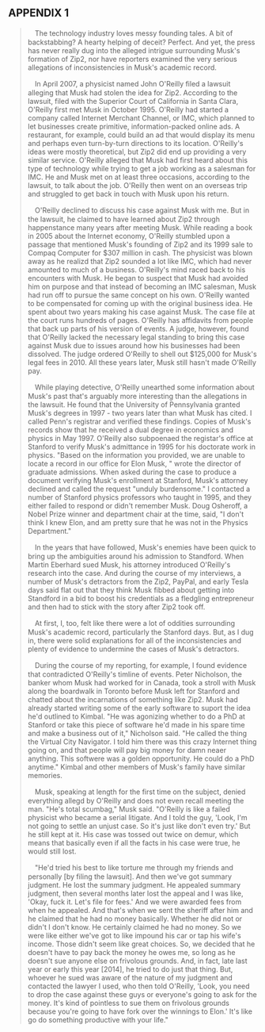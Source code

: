 APPENDIX 1
---

>　The technology industry loves messy founding tales. A bit of backstabbing? A hearty helping of deceit? Perfect. And yet, the press has never really dug into the alleged intrigue surrounding Musk's formation of Zip2, nor have reporters examined the very serious allegations of inconsistencies in Musk's academic record.
>
>　In April 2007, a physicist named John O'Reilly filed a lawsuit alleging that Musk had stolen the idea for Zip2. According to the lawsuit, filed with the Superior Court of California in Santa Clara, O'Reilly first met Musk in October 1995. O'Reilly had started a company called Internet Merchant Channel, or IMC, which planned to let businesses create primitive, information-packed online ads. A restaurant, for example, could build an ad that would display its menu and perhaps even turn-by-turn directions to its location. O'Reilly's ideas were mostly theoretical, but Zip2 did end up providing a very similar service. O'Reilly alleged that Musk had first heard about this type of technology while trying to get a job working as a salesman for IMC. He and Musk met on at least three occasions, according to the lawsuit, to talk about the job. O'Reilly then went on an overseas trip and struggled to get back in touch with Musk upon his return.
>
>　O'Reilly declined to discuss his case against Musk with me. But in the lawsuit, he claimed to have learned about Zip2 through happenstance many years after meeting Musk. While reading a book in 2005 about the Internet economy, O'Reilly stumbled upon a passage that mentioned Musk's founding of Zip2 and its 1999 sale to Compaq Computer for $307 million in cash. The physicist was blown away as he realizd that Zip2 sounded a lot like IMC, which had never amounted to much of a business. O'Reilly's mind raced back to his encounters with Musk. He began to suspect that Musk had avoided him on purpose and that instead of becoming an IMC salesman, Musk had run off to pursue the same concept on his own. O'Reilly wanted to be compensated for coming up with the original business idea. He spent about two years making his case against Musk. The case file at the court runs hundreds of pages. O'Reilly has affidavits from people that back up parts of his version of events. A judge, however, found that O'Reilly lacked the necessary legal standing to bring this case against Musk due to issues around how his businesses had been dissolved. The judge ordered O'Reilly to shell out $125,000 for Musk's legal fees in 2010. All these years later, Musk still hasn't made O'Reilly pay.
>
>　While playing detective, O'Reilly unearthed some information about Musk's past that's arguably more interesting than the allegations in the lawsuit. He found that the University of Pennsylvania granted Musk's degrees in  1997 - two years later than what Musk has cited. I called Penn's registrar and verified these findings. Copies of Musk's records show that he received a dual degree in economics and physics in May 1997. O'Reilly also subpoenaed the registar's office at Stanford to verify Musk's admittance in 1995 for his doctorate work in physics. "Based on the information you provided, we are unable to locate a record in our office for Elon Musk, " wrote the director of graduate admissions. When asked during the case to produce a document verifying Musk's enrollment at Stanford, Musk's attorney declined and called the request "unduly burdensome." I contacted a number of Stanford physics professors who taught in 1995, and they either failed to respond or didn't remember Musk. Doug Osheroff, a Nobel Prize winner and department chair at the time, said, "I don't think I knew Elon, and am pretty sure that he was not in the Physics Department."
>
>　In the years that have followed, Musk's enemies have been quick to bring up the ambiguities around his admission to Standford. When Martin Eberhard sued Musk, his attorney introduced O'Reilly's research into the case. And during the course of my interviews, a number of Musk's detractors from the Zip2, PayPal, and early Tesla days said flat out that they think Musk fibbed about getting into Standford in a bid to boost his credentials as a fledgling entrepreneur and then had to stick with the story after Zip2 took off.
>
>　At first, I, too, felt like there were a lot of oddities surrounding Musk's academic record, particularly the Stanford days. But, as I dug in, there were solid explanations for all of the inconsistencies and plenty of evidence to undermine the cases of Musk's detractors.
>
>　During the course of my reporting, for example, I found evidence that contradicted O'Reilly's timline of events. Peter Nicholson, the banker whom Musk had worked for in Canada, took a stroll with Musk along the boardwalk in Toronto before Musk left for Stanford and chatted about the incarnations of something like Zip2. Musk had already started writing some of the early software to suport the idea he'd outlined to Kimbal. "He was agonizing whether to do a PhD at Stanford or take this piece of software he'd made in his spare time and make a business out of it," Nicholson said. "He called the thing the Virtual City Navigator. I told him there was this crazy Internet thing going on, and that people will pay big money for damn neaer anything. This softwere was a golden opportunity. He could do a PhD anytime." Kimbal and other members of Musk's family have similar memories.
>
>　Musk, speaking at length for the first time on the subject, denied everything allegd by O'Reilly and does not even recall meeting the man. "He's total scumbag," Musk said. "O'Reilly is like a failed physicist who became a serial litigate. And I told the guy, 'Look, I'm not going to settle an unjust case. So it's just like don't even try.' But he still kept at it. His case was tossed out twice on demur, which means that basically even if all the facts in his case were true, he would still lost.
>
>　"He'd tried his best to like torture me through my friends and personally [by filing the lawsuit]. And then we've got summary judgment. He lost the summary judgment. He appealed summary judgment, then several months later lost the appeal and I was like, 'Okay, fuck it. Let's file for fees.' And we were awarded fees from when he appealed. And that's when we sent the sheriff after him and he claimed that he had no money basically. Whether he did not or didn't I don't know. He certainly claimed he had no money. So we were like either we've got to like impound his car or tap his wife's income. Those didn't seem like great choices. So, we decided that he doesn't have to pay back the money he owes me, so long as he doesn't sue anyone else on frivolous grounds. And, in fact, late last year or early this year [2014], he tried to do just that thing. But, whoever he sued was aware of the nature of my judgment and contacted the lawyer I used, who then told O'Reilly, 'Look, you need to drop the case against these guys or everyone's going to ask for the money. It's kind of pointless to sue them on frivolous grounds because you're going to have fork over the winnings to Elon.' It's like go do something productive with your life."